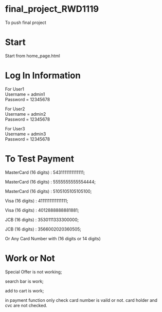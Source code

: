 # final_project_RWD1119
To push final project

# Start
Start from home_page.html

# Log In Information
For User1</br>
Username = admin1</br>
Password = 12345678</br>

For User2</br>
Username = admin2</br>
Password = 12345678</br>

For User3</br>
Username = admin3</br>
Password = 12345678</br>

# To Test Payment
MasterCard (16 digits) : 5431111111111111;</br>

MasterCard (16 digits) : 5555555555554444;</br>

MasterCard (16 digits) : 5105105105105100;</br>

Visa (16 digits) : 4111111111111111;</br>

Visa (16 digits) : 4012888888881881;</br>

JCB (16 digits) : 3530111333300000;</br>

JCB (16 digits) : 3566002020360505;</br>

Or Any Card Number with (16 digits or 14 digits)</br>

# Work or Not

Special Offer is not working;</br>

search bar is work;</br>

add to cart is work;</br>

in payment function only check card number is vaild or not.
card holder and cvc are not checked.</br>





